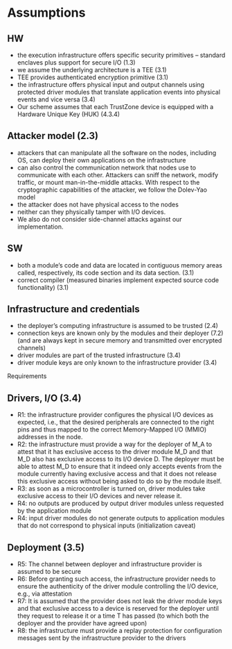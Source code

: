 # Assumptions

## HW
- the execution infrastructure offers specific security primitives – standard enclaves plus support for secure I/O (1.3)
- we assume the underlying architecture is a TEE (3.1)
- TEE provides authenticated encryption primitive (3.1)
- the infrastructure offers physical input and output channels using protected driver modules that translate application events into physical events and vice versa (3.4)		
- Our scheme assumes that each TrustZone device is equipped with a Hardware Unique Key (HUK) (4.3.4)

## Attacker model (2.3)
- attackers that can manipulate all the software on the nodes, including OS, can deploy their own applications on the infrastructure 
- can also control the communication network that nodes use to communicate with each other. Attackers can sniff the network, modify traffic, or mount man-in-the-middle attacks. With respect to the cryptographic capabilities of the attacker, we follow the Dolev-Yao model
- the attacker does not have physical access to the nodes
- neither can they physically tamper with I/O devices. 
- We also do not consider side-channel attacks against our implementation.

## SW
- both a module’s code and data are located in contiguous memory areas called, respectively, its code section and its data section. (3.1)
- correct compiler (measured binaries implement expected source code functionality) (3.1)

## Infrastructure and credentials
- the deployer’s computing infrastructure is assumed to be trusted (2.4)
- connection keys are known only by the modules and their deployer (7.2) (and are always kept in secure memory and transmitted over encrypted channels)
- driver modules are part of the trusted infrastructure (3.4)
- driver module keys are only known to the infrastructure provider (3.4)



Requirements

## Drivers, I/O (3.4)
- R1: the infrastructure provider configures the physical I/O devices as expected, i.e., that the desired peripherals are connected to the right pins and thus mapped to the correct Memory-Mapped I/O (MMIO) addresses in the node.
- R2: the infrastructure must provide a way for the deployer of M_A to attest that it has exclusive access to the driver module M_D and that M_D also has exclusive access to its I/O device D. The deployer must be able to attest M_D to ensure that it indeed only accepts events from the module currently having exclusive access and that it does not release this exclusive access without being asked to do so by the module itself.
- R3: as soon as a microcontroller is turned on, driver modules take exclusive access to their I/O devices and never release it.
- R4: no outputs are produced by output driver modules unless requested by the application module
- R4: input driver modules do not generate outputs to application modules that do not correspond to physical inputs (initialization caveat)

## Deployment (3.5)
- R5: The channel between deployer and infrastructure provider is assumed to be secure
- R6: Before granting such access, the infrastructure provider needs to ensure the authenticity of the driver module controlling the I/O device, e.g., via attestation
- R7: It is assumed that the provider does not leak the driver module keys and that exclusive access to a device is reserved for the deployer until they request to release it or a time T has passed (to which both the deployer and the provider have agreed upon)
- R8: the infrastructure must provide a replay protection for configuration messages sent by the infrastructure provider to the drivers


